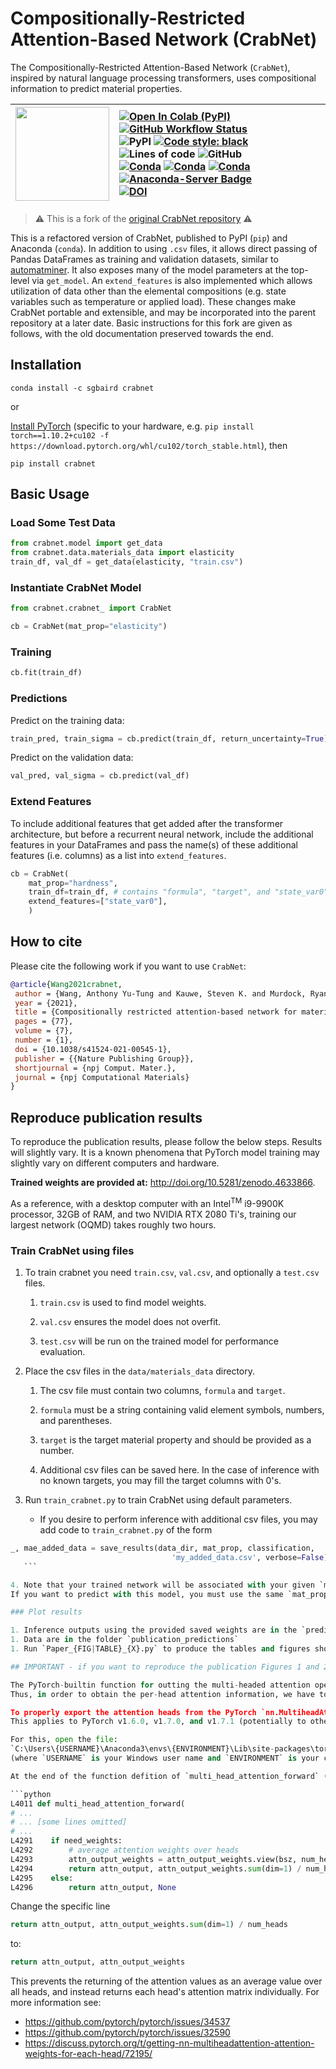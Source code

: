 # Compositionally-Restricted Attention-Based Network (CrabNet)

The Compositionally-Restricted Attention-Based Network (`CrabNet`), inspired by natural language processing transformers, uses compositional information to predict material properties.

| <img src=https://user-images.githubusercontent.com/45469701/155030619-3a5f75e8-b28d-4801-a54c-58a800ee874c.png width=150> | [![Open In Colab (PyPI)](https://colab.research.google.com/assets/colab-badge.svg)](https://colab.research.google.com/github/sparks-baird/CrabNet) [![GitHub Workflow Status](https://img.shields.io/github/workflow/status/sparks-baird/mat_discover/Install%20with%20flit%20and%20test%20via%20Pytest?label=main)](https://github.com/sparks-baird/mat_discover/actions/workflows/flit-install-test.yml) <br /> ![PyPI](https://img.shields.io/pypi/v/crabnet) [![Code style: black](https://img.shields.io/badge/code%20style-black-000000.svg)](https://github.com/psf/black) ![Lines of code](https://img.shields.io/tokei/lines/github/sparks-baird/CrabNet) ![GitHub](https://img.shields.io/github/license/sgbaird/CrabNet) <br /> [![Conda](https://img.shields.io/conda/v/sgbaird/crabnet)](https://anaconda.org/sgbaird/crabnet) [![Conda](https://img.shields.io/conda/pn/sgbaird/crabnet)](https://anaconda.org/sgbaird/crabnet) [![Conda](https://img.shields.io/conda/dn/sgbaird/crabnet?label=conda%7Cdownloads)](https://anaconda.org/sgbaird/crabnet) [![Anaconda-Server Badge](https://anaconda.org/sgbaird/crabnet/badges/latest_release_relative_date.svg)](https://anaconda.org/sgbaird/crabnet) <br /> [![DOI](https://img.shields.io/badge/Paper:_npjCM-10.1038%2Fs41524.021.00545.1-blue)](https://doi.org/10.1038/s41524-021-00545-1) |
| --- | :-- |

> :warning: This is a fork of the [original CrabNet repository](https://github.com/anthony-wang/CrabNet) :warning:

This is a refactored version of CrabNet, published to PyPI (`pip`) and Anaconda (`conda`). In addition to using `.csv` files, it allows direct passing of Pandas DataFrames as training and validation datasets, similar to [automatminer](https://hackingmaterials.lbl.gov/automatminer/). It also exposes many of the model parameters at the top-level via `get_model`. An `extend_features` is also implemented which allows utilization of data other than the elemental compositions (e.g. state variables such as temperature or applied load). These changes make CrabNet portable and extensible, and may be incorporated into the parent repository at a later date. Basic instructions for this fork are given as follows, with the old documentation preserved towards the end.

## Installation

`conda install -c sgbaird crabnet`

or

[Install PyTorch](https://pytorch.org/get-started/locally/) (specific to your hardware, e.g. `pip install torch==1.10.2+cu102 -f https://download.pytorch.org/whl/cu102/torch_stable.html`), then

`pip install crabnet`

## Basic Usage

### Load Some Test Data

```python
from crabnet.model import get_data
from crabnet.data.materials_data import elasticity
train_df, val_df = get_data(elasticity, "train.csv")
```

### Instantiate CrabNet Model

```python
from crabnet.crabnet_ import CrabNet

cb = CrabNet(mat_prop="elasticity")
```

### Training

```python
cb.fit(train_df)
```

### Predictions

Predict on the training data:

```python
train_pred, train_sigma = cb.predict(train_df, return_uncertainty=True)
```

Predict on the validation data:

```python
val_pred, val_sigma = cb.predict(val_df)
```

### Extend Features

To include additional features that get added after the transformer architecture, but before a recurrent neural network, include the additional features in your DataFrames and pass the name(s) of these additional features (i.e. columns) as a list into `extend_features`.

```python
cb = CrabNet(
    mat_prop="hardness",
    train_df=train_df, # contains "formula", "target", and "state_var0" columns
    extend_features=["state_var0"],
    )
```

## How to cite

Please cite the following work if you want to use `CrabNet`:

```bibtex
@article{Wang2021crabnet,
 author = {Wang, Anthony Yu-Tung and Kauwe, Steven K. and Murdock, Ryan J. and Sparks, Taylor D.},
 year = {2021},
 title = {Compositionally restricted attention-based network for materials property predictions},
 pages = {77},
 volume = {7},
 number = {1},
 doi = {10.1038/s41524-021-00545-1},
 publisher = {{Nature Publishing Group}},
 shortjournal = {npj Comput. Mater.},
 journal = {npj Computational Materials}
}
```

## Reproduce publication results

To reproduce the publication results, please follow the below steps. Results will
slightly vary. It is a known phenomena that PyTorch model training may slightly vary on
different computers and hardware.

**Trained weights are provided at:** <http://doi.org/10.5281/zenodo.4633866>.

As a reference, with a desktop computer with an Intel<sup>TM</sup> i9-9900K processor, 32GB of RAM, and two NVIDIA RTX 2080 Ti's, training our largest network (OQMD) takes roughly two hours.

### Train CrabNet using files

1. To train crabnet you need `train.csv`, `val.csv`, and optionally a `test.csv` files.

   1. `train.csv` is used to find model weights.
  
   1. `val.csv` ensures the model does not overfit.
  
   1. `test.csv` will be run on the trained model for performance evaluation.
  
1. Place the csv files in the `data/materials_data` directory.

   1. The csv file must contain two columns, `formula` and `target`.
  
   1. `formula` must be a string containing valid element symbols, numbers, and parentheses.
  
   1. `target` is the target material property and should be provided as a number.
  
   1. Additional csv files can be saved here. In the case of inference with no known targets, you may fill the target columns with 0's.
  
1. Run `train_crabnet.py` to train CrabNet using default parameters.

   * If you desire to perform inference with additional csv files, you may add code to `train_crabnet.py` of the form
  
 ```python
 _, mae_added_data = save_results(data_dir, mat_prop, classification,
                                     'my_added_data.csv', verbose=False)
    ```

4. Note that your trained network will be associated with your given `mat_prop` folder.
If you want to predict with this model, you must use the same `mat_prop`.

### Plot results

1. Inference outputs using the provided saved weights are in the `predictions` folder.
1. Data are in the folder `publication_predictions`
1. Run `Paper_{FIG|TABLE}_{X}.py` to produce the tables and figures shown in the manuscript.

## IMPORTANT - if you want to reproduce the publication Figures 1 and 2

The PyTorch-builtin function for outting the multi-headed attention operation defaults to averaging the attention matrix across all heads.
Thus, in order to obtain the per-head attention information, we have to edit a bit of PyTorch's source code so that the individual attention matrices are returned.

To properly export the attention heads from the PyTorch `nn.MultiheadAttention` implementation within the transformer encoder layer, you will need to manually modify some of the source code of the PyTorch library.
This applies to PyTorch v1.6.0, v1.7.0, and v1.7.1 (potentially to other untested versions as well).

For this, open the file:
`C:\Users\{USERNAME}\Anaconda3\envs\{ENVIRONMENT}\Lib\site-packages\torch\nn\functional.py`
(where `USERNAME` is your Windows user name and `ENVIRONMENT` is your conda environment name (if you followed the steps above, then it should be `crabnet`))

At the end of the function defition of `multi_head_attention_forward` (line numbers may differ slightly):

```python
L4011 def multi_head_attention_forward(
# ...
# ... [some lines omitted]
# ...
L4291    if need_weights:
L4292        # average attention weights over heads
L4293        attn_output_weights = attn_output_weights.view(bsz, num_heads, tgt_len, src_len)
L4294        return attn_output, attn_output_weights.sum(dim=1) / num_heads
L4295    else:
L4296        return attn_output, None
```

Change the specific line

```python
return attn_output, attn_output_weights.sum(dim=1) / num_heads
```

to:

```python
return attn_output, attn_output_weights
```

This prevents the returning of the attention values as an average value over all heads, and instead returns each head's attention matrix individually.
For more information see:

* <https://github.com/pytorch/pytorch/issues/34537>
* <https://github.com/pytorch/pytorch/issues/32590>
* <https://discuss.pytorch.org/t/getting-nn-multiheadattention-attention-weights-for-each-head/72195/>
